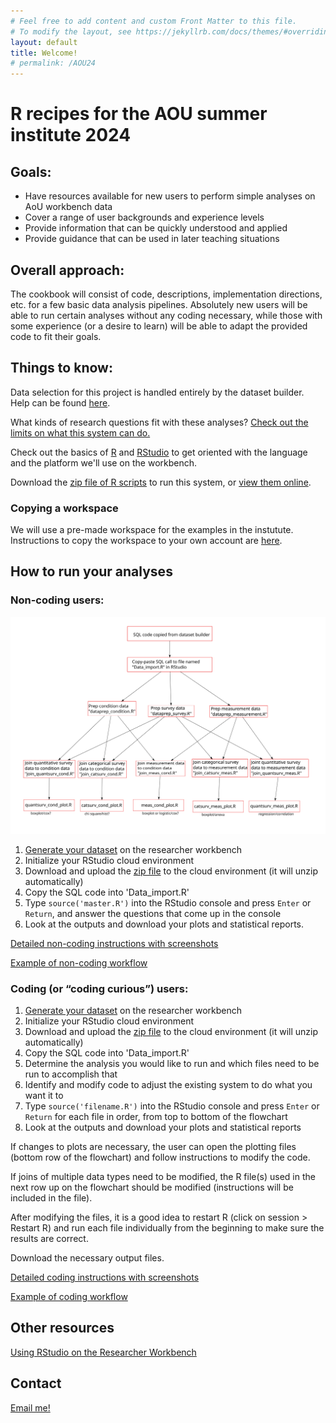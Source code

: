 ```yaml
---
# Feel free to add content and custom Front Matter to this file.
# To modify the layout, see https://jekyllrb.com/docs/themes/#overriding-theme-defaults
layout: default
title: Welcome!
# permalink: /AOU24
---
```

    
# R recipes for the AOU summer institute 2024

## Goals: 
 - Have resources available for new users to perform simple analyses on AoU workbench data
 - Cover a range of user backgrounds and experience levels
 - Provide information that can be quickly understood and applied 
 - Provide guidance that can be used in later teaching situations
 
## Overall approach: 
The cookbook will consist of code, descriptions, implementation directions, etc. for a few basic data analysis pipelines. Absolutely new users will be able to run certain analyses without any coding necessary, while those with some experience (or a desire to learn) will be able to adapt the provided code to fit their goals. 
 
## Things to know:
Data selection for this project is handled entirely by the dataset builder. Help can be found [here](https://support.researchallofus.org/hc/en-us/articles/4556645124244-Using-the-Concept-Set-Selector-and-Dataset-Builder-tools-to-build-your-dataset).

What kinds of research questions fit with these analyses? [Check out the limits on what this system can do.](./datareqs)

Check out the basics of [R](./basics/r) and [RStudio](./basics/rstudio) to get oriented with the language and the platform we'll use on the workbench.

Download the [zip file of R scripts](./R_files.zip) to run this system, or [view them online](https://github.com/ESodja/AOU_R.git).

### Copying a workspace
We will use a pre-made workspace for the examples in the instutute. Instructions to copy the workspace to your own account are [here](./how-to/copyworkspace).

## How to run your analyses
### Non-coding users: 
![flowchart of files for different types of analyses](assets/images/flowchart_052824.png)
1. [Generate your dataset](./how-to/dataset) on the researcher workbench
2. Initialize your RStudio cloud environment
3. Download and upload the [zip file](./R_files.zip) to the cloud environment (it will unzip automatically)
4. Copy the SQL code into 'Data_import.R'
5. Type `source('master.R')` into the RStudio console and press `Enter` or `Return`, and answer the questions that come up in the console
6. Look at the outputs and download your plots and statistical reports.

[Detailed non-coding instructions with screenshots](./how-to/non-coding)

[Example of non-coding workflow](./examples/bmi_noncoding)

### Coding (or “coding curious”) users:
1. [Generate your dataset](./how-to/dataset) on the researcher workbench
2. Initialize your RStudio cloud environment
3. Download and upload the [zip file](./R_files.zip) to the cloud environment (it will unzip automatically)
4. Copy the SQL code into 'Data_import.R'
5. Determine the analysis you would like to run and which files need to be run to accomplish that
6. Identify and modify code to adjust the existing system to do what you want it to
7. Type `source('filename.R')` into the RStudio console and press `Enter` or `Return` for each file in order, from top to bottom of the flowchart
8. Look at the outputs and download your plots and statistical reports


If changes to plots are necessary, the user can open the plotting files (bottom row of the flowchart) and follow instructions to modify the code. 

If joins of multiple data types need to be modified, the R file(s) used in the next row up on the flowchart should be modified (instructions will be included in the file). 


After modifying the files, it is a good idea to restart R (click on session > Restart R) and run each file individually from the beginning to make sure the results are correct.

Download the necessary output files.

[Detailed coding instructions with screenshots](./how-to/coding)

[Example of coding workflow](./examples/bmi_coding)


## Other resources
[Using RStudio on the Researcher Workbench](https://support.researchallofus.org/hc/en-us/articles/22078658566804-Using-RStudio-on-the-Researcher-Workbench)



## Contact
[Email me!](mailto:eric.sodja@utah.edu)





